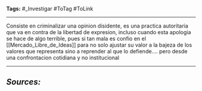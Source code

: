 **Tags:** #_Investigar 
#ToTag #ToLink 
- - -
Consiste en criminalizar una opinion disidente, es una practica autoritaria que va en contra de la libertad de expresion, incluso cuando esta apologia se hace de algo terrible, pues si tan mala es confio en el [[Mercado_Libre_de_Ideas]] para no solo ajustar su valor a la bajeza de los valores que representa sino a reprender al que lo defiende.... pero desde una confrontacion cotidiana y no institucional 
- - - 
## ***Sources:***
